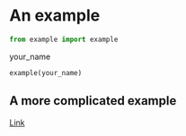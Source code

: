 <!-- markdownlint-disable MD033 -->

# An example

<section-start always>

```python
from example import example
```

</section-start>

<section-live>

<variable-string>your_name</variable-string>

```python
example(your_name)
```

</section-live>

## A more complicated example

[Link](./complicated.md)